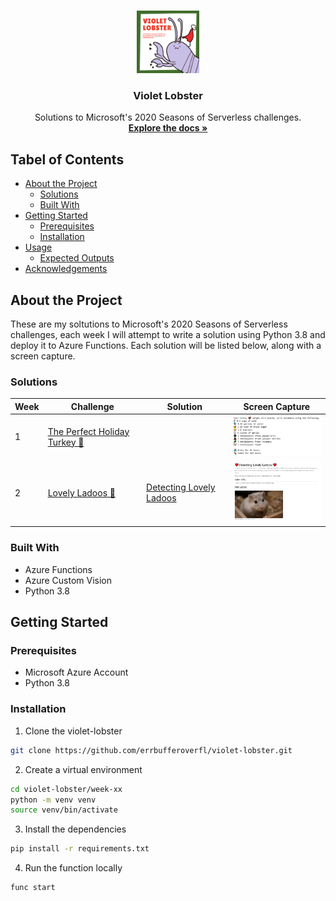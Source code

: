 <br />
<p align="center">
  <a href="https://github.com/errbufferoverfl/violet-lobster">
    <img src="imgs/logo.png" alt="Logo" width="100" height="100">
  </a>

<h3 align="center">Violet Lobster</h3>

  <p align="center">
    Solutions to Microsoft's 2020 Seasons of Serverless challenges.
    <br />
    <a href="https://github.com/microsoft/Seasons-of-Serverless"><strong>Explore the docs »</strong></a>
    <br />
  </p>
</p>

## Tabel of Contents
<!-- TABLE OF CONTENTS -->

* [About the Project](#about-the-project)
  * [Solutions](#solutions)
  * [Built With](#built-with)
* [Getting Started](#getting-started)
  * [Prerequisites](#prerequisites)
  * [Installation](#installation)
* [Usage](#usage)
  * [Expected Outputs](#expected-outputs)
* [Acknowledgements](#acknowledgements)

## About the Project
<!-- ABOUT THE PROJECT -->

These are my soltutions to Microsoft's 2020 Seasons of Serverless challenges, each week I will attempt to write a solution using Python 3.8 and deploy it to Azure Functions. Each solution will be listed below, along with a screen capture.

### Solutions
<!-- SOLUTIONS -->

| Week | Challenge | Solution | Screen Capture |
|------|-----------|----------|----------------|
| 1    | [The Perfect Holiday Turkey 🦃](https://github.com/microsoft/Seasons-of-Serverless/blob/main/Nov-23-2020.md) | | <img src="imgs/turkey-recipe.PNG" alt="Image of Product" width="200"> |
| 2    | [Lovely Ladoos 💞](https://github.com/microsoft/Seasons-of-Serverless/blob/main/Nov-30-2020.md) | [Detecting Lovely Ladoos](https://stglovelyladoostest.z8.web.core.windows.net/) | <img src="imgs/lovely-ladoo.png" alt="Image of Product" width="200"> |


### Built With
<!-- BUILT WITH -->

* Azure Functions
* Azure Custom Vision
* Python 3.8

## Getting Started
<!-- GETTING STARTED -->

### Prerequisites
<!-- PREREQUISITES -->

* Microsoft Azure Account
* Python 3.8

### Installation
<!-- INSTALLATION -->

1. Clone the violet-lobster
```sh
git clone https://github.com/errbufferoverfl/violet-lobster.git
```
2. Create a virtual environment
```sh
cd violet-lobster/week-xx
python -m venv venv
source venv/bin/activate
```
3. Install the dependencies
```sh
pip install -r requirements.txt
```
4. Run the function locally
```sh
func start
```
